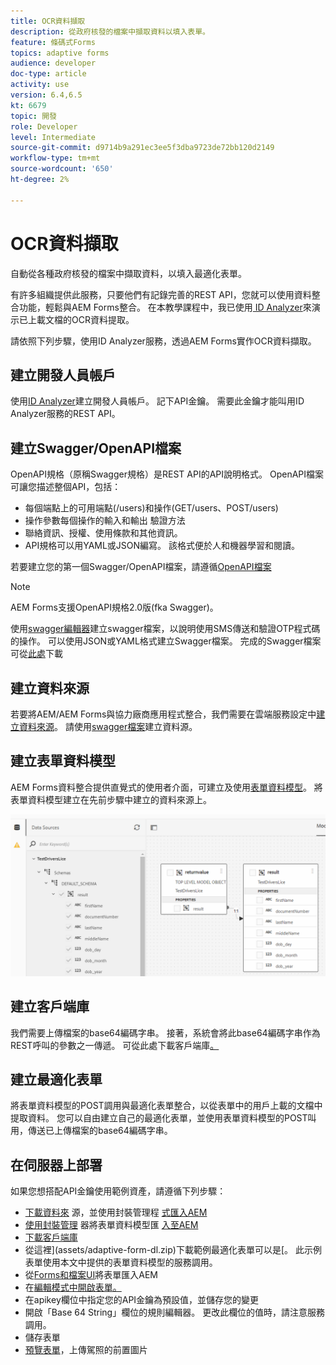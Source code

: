 ```yaml
---
title: OCR資料擷取
description: 從政府核發的檔案中擷取資料以填入表單。
feature: 條碼式Forms
topics: adaptive forms
audience: developer
doc-type: article
activity: use
version: 6.4,6.5
kt: 6679
topic: 開發
role: Developer
level: Intermediate
source-git-commit: d9714b9a291ec3ee5f3dba9723de72bb120d2149
workflow-type: tm+mt
source-wordcount: '650'
ht-degree: 2%

---
```




# OCR資料擷取

自動從各種政府核發的檔案中擷取資料，以填入最適化表單。

有許多組織提供此服務，只要他們有記錄完善的REST API，您就可以使用資料整合功能，輕鬆與AEM Forms整合。 在本教學課程中，我已使用[ ID Analyzer](https://www.idanalyzer.com/)來演示已上載文檔的OCR資料提取。

請依照下列步驟，使用ID Analyzer服務，透過AEM Forms實作OCR資料擷取。

## 建立開發人員帳戶

使用[ID Analyzer](https://portal.idanalyzer.com/signin.html)建立開發人員帳戶。 記下API金鑰。 需要此金鑰才能叫用ID Analyzer服務的REST API。

## 建立Swagger/OpenAPI檔案

OpenAPI規格（原稱Swagger規格）是REST API的API說明格式。 OpenAPI檔案可讓您描述整個API，包括：

* 每個端點上的可用端點(/users)和操作(GET/users、POST/users)
* 操作參數每個操作的輸入和輸出
驗證方法
* 聯絡資訊、授權、使用條款和其他資訊。
* API規格可以用YAML或JSON編寫。 該格式便於人和機器學習和閱讀。

若要建立您的第一個Swagger/OpenAPI檔案，請遵循[OpenAPI檔案](https://swagger.io/docs/specification/2-0/basic-structure/)

>[!NOTE]
> AEM Forms支援OpenAPI規格2.0版(fka Swagger)。

使用[swagger編輯器](https://editor.swagger.io/)建立swagger檔案，以說明使用SMS傳送和驗證OTP程式碼的操作。 可以使用JSON或YAML格式建立Swagger檔案。 完成的Swagger檔案可從[此處](assets/drivers-license-swagger.zip)下載

## 建立資料來源

若要將AEM/AEM Forms與協力廠商應用程式整合，我們需要在雲端服務設定中[建立資料來源](https://docs.adobe.com/content/help/en/experience-manager-learn/forms/ic-web-channel-tutorial/parttwo.html)。 請使用[swagger檔案](assets/drivers-license-swagger.zip)建立資料源。

## 建立表單資料模型

AEM Forms資料整合提供直覺式的使用者介面，可建立及使用[表單資料模型](https://docs.adobe.com/content/help/en/experience-manager-65/forms/form-data-model/create-form-data-models.html)。 將表單資料模型建立在先前步驟中建立的資料來源上。

![fdm](assets/test-dl-fdm.PNG)

## 建立客戶端庫

我們需要上傳檔案的base64編碼字串。 接著，系統會將此base64編碼字串作為REST呼叫的參數之一傳遞。
可從此處下載客戶端庫[。](assets/drivers-license-client-lib.zip)

## 建立最適化表單

將表單資料模型的POST調用與最適化表單整合，以從表單中的用戶上載的文檔中提取資料。 您可以自由建立自己的最適化表單，並使用表單資料模型的POST叫用，傳送已上傳檔案的base64編碼字串。

## 在伺服器上部署

如果您想搭配API金鑰使用範例資產，請遵循下列步驟：

* [下載資料來](assets/drivers-license-source.zip) 源，並使用封裝管理程 [式匯入AEM](http://localhost:4502/crx/packmgr/index.jsp)
* [使用封裝管理](assets/drivers-license-fdm.zip) 器將表單資料模型匯 [入至AEM](http://localhost:4502/crx/packmgr/index.jsp)
* [下載客戶端庫](assets/drivers-license-client-lib.zip)
* 從這裡](assets/adaptive-form-dl.zip)下載範例最適化表單可以是[。 此示例表單使用本文中提供的表單資料模型的服務調用。
* 從[Forms和檔案UI](http://localhost:4502/aem/forms.html/content/dam/formsanddocuments)將表單匯入AEM
* 在[編輯模式中開啟表單。](http://localhost:4502/editor.html/content/forms/af/driverslicenseandpassport.html)
* 在apikey欄位中指定您的API金鑰為預設值，並儲存您的變更
* 開啟「Base 64 String」欄位的規則編輯器。 更改此欄位的值時，請注意服務調用。
* 儲存表單
* [預覽表單](http://localhost:4502/content/dam/formsanddocuments/driverslicenseandpassport/jcr:content?wcmmode=disabled)，上傳駕照的前置圖片


